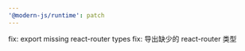 ```yaml
---
'@modern-js/runtime': patch
---
```


fix: export missing react-router types
fix: 导出缺少的 react-router 类型
